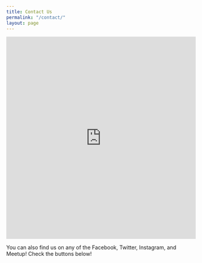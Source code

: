 ```yaml
---
title: Contact Us
permalink: "/contact/"
layout: page
---
```


 <script src="//www.powr.io/powr.js" external-type="html"></script> 
 <div class="powr-form-builder" id="ce8e46c9_1506774367"></div>

 <iframe id="JotFormIFrame-72746138723158" onload="window.parent.scrollTo(0,0)" allowtransparency="true" src="https://form.jotform.us/72746138723158" frameborder="0" style="width: 1px; min-width: 100%; height:539px; border:none;" scrolling="no"> </iframe> <script type="text/javascript"> var ifr = document.getElementById("JotFormIFrame-72746138723158"); if(window.location.href && window.location.href.indexOf("?") > -1) { var get = window.location.href.substr(window.location.href.indexOf("?") + 1); if(ifr && get.length > 0) { var src = ifr.src; src = src.indexOf("?") > -1 ? src + "&" + get : src + "?" + get; ifr.src = src; } } window.handleIFrameMessage = function(e) { var args = e.data.split(":"); if (args.length > 2) { iframe = document.getElementById("JotFormIFrame-" + args[2]); } else { iframe = document.getElementById("JotFormIFrame"); } if (!iframe) return; switch (args[0]) { case "scrollIntoView": iframe.scrollIntoView(); break; case "setHeight": iframe.style.height = args[1] + "px"; break; case "collapseErrorPage": if (iframe.clientHeight > window.innerHeight) { iframe.style.height = window.innerHeight + "px"; } break; case "reloadPage": window.location.reload(); break; } var isJotForm = (e.origin.indexOf("jotform") > -1) ? true : false; if(isJotForm && "contentWindow" in iframe && "postMessage" in iframe.contentWindow) { var urls = {"docurl":encodeURIComponent(document.URL),"referrer":encodeURIComponent(document.referrer)}; iframe.contentWindow.postMessage(JSON.stringify({"type":"urls","value":urls}), "*"); } }; if (window.addEventListener) { window.addEventListener("message", handleIFrameMessage, false); } else if (window.attachEvent) { window.attachEvent("onmessage", handleIFrameMessage); } </script>

You can also find us on any of the Facebook, Twitter, Instagram, and Meetup! Check the buttons below!


